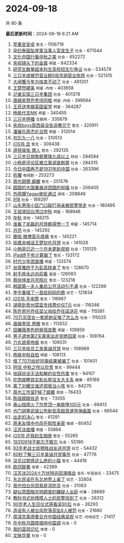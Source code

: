 # 2024-09-18

共 80 条


<!-- BEGIN -->

**最后更新时间**：2024-09-18 6:21 AM
1. [苹果变安卓](https://m.weibo.cn/search?containerid=100103type%3D1%26t%3D10%26q%3D%E8%8B%B9%E6%9E%9C%E5%8F%98%E5%AE%89%E5%8D%93&stream_entry_id=31&isnewpage=1&extparam=seat%3D1%26dgr%3D0%26stream_entry_id%3D31%26pos%3D0%26realpos%3D1%26filter_type%3Drealtimehot%26lcate%3D5001%26flag%3D2%26band_rank%3D1%26q%3D%25E8%258B%25B9%25E6%259E%259C%25E5%258F%2598%25E5%25AE%2589%25E5%258D%2593%26cate%3D5001%26c_type%3D31%26display_time%3D1726590534%26pre_seqid%3D17265905342540123437128) `暂无` - 1106719
2. [孕妇泰国坠崖案当事人官宣生子](https://m.weibo.cn/search?containerid=100103type%3D1%26t%3D10%26q%3D%23%E5%AD%95%E5%A6%87%E6%B3%B0%E5%9B%BD%E5%9D%A0%E5%B4%96%E6%A1%88%E5%BD%93%E4%BA%8B%E4%BA%BA%E5%AE%98%E5%AE%A3%E7%94%9F%E5%AD%90%23&stream_entry_id=31&isnewpage=1&extparam=seat%3D1%26dgr%3D0%26stream_entry_id%3D31%26pos%3D1%26realpos%3D2%26filter_type%3Drealtimehot%26lcate%3D5001%26flag%3D0%26band_rank%3D2%26q%3D%2523%25E5%25AD%2595%25E5%25A6%2587%25E6%25B3%25B0%25E5%259B%25BD%25E5%259D%25A0%25E5%25B4%2596%25E6%25A1%2588%25E5%25BD%2593%25E4%25BA%258B%25E4%25BA%25BA%25E5%25AE%2598%25E5%25AE%25A3%25E7%2594%259F%25E5%25AD%2590%2523%26cate%3D5001%26c_type%3D31%26display_time%3D1726590534%26pre_seqid%3D17265905342540123437128) `社会` - 671544
3. [文化中国行看中秋之美](https://m.weibo.cn/search?containerid=100103type%3D1%26t%3D10%26q%3D%23%E6%96%87%E5%8C%96%E4%B8%AD%E5%9B%BD%E8%A1%8C%E7%9C%8B%E4%B8%AD%E7%A7%8B%E4%B9%8B%E7%BE%8E%23&stream_entry_id=31&isnewpage=1&extparam=seat%3D1%26dgr%3D0%26stream_entry_id%3D31%26pos%3D2%26realpos%3D3%26filter_type%3Drealtimehot%26lcate%3D5001%26flag%3D0%26band_rank%3D3%26q%3D%2523%25E6%2596%2587%25E5%258C%2596%25E4%25B8%25AD%25E5%259B%25BD%25E8%25A1%258C%25E7%259C%258B%25E4%25B8%25AD%25E7%25A7%258B%25E4%25B9%258B%25E7%25BE%258E%2523%26cate%3D5001%26c_type%3D31%26display_time%3D1726590534%26pre_seqid%3D17265905342540123437128) `社会` - 652272
4. [央视镜头下的金晨](https://m.weibo.cn/search?containerid=100103type%3D1%26t%3D10%26q%3D%23%E5%A4%AE%E8%A7%86%E9%95%9C%E5%A4%B4%E4%B8%8B%E7%9A%84%E9%87%91%E6%99%A8%23&stream_entry_id=31&isnewpage=1&extparam=seat%3D1%26dgr%3D0%26stream_entry_id%3D31%26pos%3D3%26realpos%3D4%26filter_type%3Drealtimehot%26lcate%3D5001%26flag%3D2%26band_rank%3D4%26q%3D%2523%25E5%25A4%25AE%25E8%25A7%2586%25E9%2595%259C%25E5%25A4%25B4%25E4%25B8%258B%25E7%259A%2584%25E9%2587%2591%25E6%2599%25A8%2523%26cate%3D5001%26c_type%3D31%26display_time%3D1726590534%26pre_seqid%3D17265905342540123437128) `明星` - 642334
5. [研究生数量超本科生高校招生引争议](https://m.weibo.cn/search?containerid=100103type%3D1%26t%3D10%26q%3D%23%E7%A0%94%E7%A9%B6%E7%94%9F%E6%95%B0%E9%87%8F%E8%B6%85%E6%9C%AC%E7%A7%91%E7%94%9F%E9%AB%98%E6%A0%A1%E6%8B%9B%E7%94%9F%E5%BC%95%E4%BA%89%E8%AE%AE%23&stream_entry_id=31&isnewpage=1&extparam=seat%3D1%26dgr%3D0%26stream_entry_id%3D31%26pos%3D4%26realpos%3D5%26filter_type%3Drealtimehot%26lcate%3D5001%26flag%3D2%26band_rank%3D5%26q%3D%2523%25E7%25A0%2594%25E7%25A9%25B6%25E7%2594%259F%25E6%2595%25B0%25E9%2587%258F%25E8%25B6%2585%25E6%259C%25AC%25E7%25A7%2591%25E7%2594%259F%25E9%25AB%2598%25E6%25A0%25A1%25E6%258B%259B%25E7%2594%259F%25E5%25BC%2595%25E4%25BA%2589%25E8%25AE%25AE%2523%26cate%3D5001%26c_type%3D31%26display_time%3D1726590534%26pre_seqid%3D17265905342540123437128) `社会` - 534579
6. [三只羊或被罚营业额5倍吊销营业执照](https://m.weibo.cn/search?containerid=100103type%3D1%26t%3D10%26q%3D%23%E4%B8%89%E5%8F%AA%E7%BE%8A%E6%88%96%E8%A2%AB%E7%BD%9A%E8%90%A5%E4%B8%9A%E9%A2%9D5%E5%80%8D%E5%90%8A%E9%94%80%E8%90%A5%E4%B8%9A%E6%89%A7%E7%85%A7%23&stream_entry_id=31&isnewpage=1&extparam=seat%3D1%26dgr%3D0%26stream_entry_id%3D31%26pos%3D5%26realpos%3D6%26filter_type%3Drealtimehot%26lcate%3D5001%26flag%3D2%26band_rank%3D6%26q%3D%2523%25E4%25B8%2589%25E5%258F%25AA%25E7%25BE%258A%25E6%2588%2596%25E8%25A2%25AB%25E7%25BD%259A%25E8%2590%25A5%25E4%25B8%259A%25E9%25A2%259D5%25E5%2580%258D%25E5%2590%258A%25E9%2594%2580%25E8%2590%25A5%25E4%25B8%259A%25E6%2589%25A7%25E7%2585%25A7%2523%26cate%3D5001%26c_type%3D31%26display_time%3D1726590534%26pre_seqid%3D17265905342540123437128) `社会` - 521315
7. [大闸蟹今年为啥卖不动了](https://m.weibo.cn/search?containerid=100103type%3D1%26t%3D10%26q%3D%23%E5%A4%A7%E9%97%B8%E8%9F%B9%E4%BB%8A%E5%B9%B4%E4%B8%BA%E5%95%A5%E5%8D%96%E4%B8%8D%E5%8A%A8%E4%BA%86%23&stream_entry_id=31&isnewpage=1&extparam=seat%3D1%26dgr%3D0%26stream_entry_id%3D31%26pos%3D7%26realpos%3D7%26filter_type%3Drealtimehot%26lcate%3D5001%26flag%3D2%26band_rank%3D7%26q%3D%2523%25E5%25A4%25A7%25E9%2597%25B8%25E8%259F%25B9%25E4%25BB%258A%25E5%25B9%25B4%25E4%25B8%25BA%25E5%2595%25A5%25E5%258D%2596%25E4%25B8%258D%25E5%258A%25A8%25E4%25BA%2586%2523%26cate%3D5001%26c_type%3D31%26display_time%3D1726590534%26pre_seqid%3D17265905342540123437128) `社会` - 481201
8. [王楚然硬美](https://m.weibo.cn/search?containerid=100103type%3D1%26t%3D10%26q%3D%E7%8E%8B%E6%A5%9A%E7%84%B6%E7%A1%AC%E7%BE%8E&stream_entry_id=31&isnewpage=1&extparam=seat%3D1%26dgr%3D0%26stream_entry_id%3D31%26pos%3D9%26realpos%3D9%26filter_type%3Drealtimehot%26lcate%3D5001%26flag%3D1%26band_rank%3D9%26q%3D%25E7%258E%258B%25E6%25A5%259A%25E7%2584%25B6%25E7%25A1%25AC%25E7%25BE%258E%26cate%3D5001%26c_type%3D31%26display_time%3D1726590534%26pre_seqid%3D17265905342540123437128) `明星-内地` - 403658
9. [记者实探三只羊集团](https://m.weibo.cn/search?containerid=100103type%3D1%26t%3D10%26q%3D%23%E8%AE%B0%E8%80%85%E5%AE%9E%E6%8E%A2%E4%B8%89%E5%8F%AA%E7%BE%8A%E9%9B%86%E5%9B%A2%23&stream_entry_id=31&isnewpage=1&extparam=seat%3D1%26dgr%3D0%26stream_entry_id%3D31%26pos%3D19%26realpos%3D19%26filter_type%3Drealtimehot%26lcate%3D5001%26flag%3D0%26band_rank%3D19%26q%3D%2523%25E8%25AE%25B0%25E8%2580%2585%25E5%25AE%259E%25E6%258E%25A2%25E4%25B8%2589%25E5%258F%25AA%25E7%25BE%258A%25E9%259B%2586%25E5%259B%25A2%2523%26cate%3D5001%26c_type%3D31%26display_time%3D1726590534%26pre_seqid%3D17265905342540123437128) `社会` - 401378
10. [唐嫣宋慧乔秀场同框](https://m.weibo.cn/search?containerid=100103type%3D1%26t%3D10%26q%3D%23%E5%94%90%E5%AB%A3%E5%AE%8B%E6%85%A7%E4%B9%94%E7%A7%80%E5%9C%BA%E5%90%8C%E6%A1%86%23&stream_entry_id=31&isnewpage=1&extparam=seat%3D1%26dgr%3D0%26stream_entry_id%3D31%26pos%3D8%26realpos%3D8%26filter_type%3Drealtimehot%26lcate%3D5001%26flag%3D1%26band_rank%3D8%26q%3D%2523%25E5%2594%2590%25E5%25AB%25A3%25E5%25AE%258B%25E6%2585%25A7%25E4%25B9%2594%25E7%25A7%2580%25E5%259C%25BA%25E5%2590%258C%25E6%25A1%2586%2523%26cate%3D5001%26c_type%3D31%26display_time%3D1726590534%26pre_seqid%3D17265905342540123437128) `明星-内地` - 399594
11. [王菲送李嫣英国留学](https://m.weibo.cn/search?containerid=100103type%3D1%26t%3D10%26q%3D%23%E7%8E%8B%E8%8F%B2%E9%80%81%E6%9D%8E%E5%AB%A3%E8%8B%B1%E5%9B%BD%E7%95%99%E5%AD%A6%23&stream_entry_id=31&isnewpage=1&extparam=seat%3D1%26dgr%3D0%26stream_entry_id%3D31%26pos%3D25%26realpos%3D25%26filter_type%3Drealtimehot%26lcate%3D5001%26flag%3D1%26band_rank%3D25%26q%3D%2523%25E7%258E%258B%25E8%258F%25B2%25E9%2580%2581%25E6%259D%258E%25E5%25AB%25A3%25E8%258B%25B1%25E5%259B%25BD%25E7%2595%2599%25E5%25AD%25A6%2523%26cate%3D5001%26c_type%3D31%26display_time%3D1726590534%26pre_seqid%3D17265905342540123437128) `明星` - 364287
12. [杨紫代言MK](https://m.weibo.cn/search?containerid=100103type%3D1%26t%3D10%26q%3D%23%E6%9D%A8%E7%B4%AB%E4%BB%A3%E8%A8%80MK%23&stream_entry_id=31&isnewpage=1&extparam=seat%3D1%26dgr%3D0%26stream_entry_id%3D31%26pos%3D10%26realpos%3D10%26filter_type%3Drealtimehot%26lcate%3D5001%26flag%3D1%26band_rank%3D10%26q%3D%2523%25E6%259D%25A8%25E7%25B4%25AB%25E4%25BB%25A3%25E8%25A8%2580MK%2523%26cate%3D5001%26c_type%3D31%26display_time%3D1726590534%26pre_seqid%3D17265905342540123437128) `明星` - 340455
13. [三只羊停播](https://m.weibo.cn/search?containerid=100103type%3D1%26t%3D10%26q%3D%23%E4%B8%89%E5%8F%AA%E7%BE%8A%E5%81%9C%E6%92%AD%23&stream_entry_id=31&isnewpage=1&extparam=seat%3D1%26dgr%3D0%26stream_entry_id%3D31%26pos%3D11%26realpos%3D11%26filter_type%3Drealtimehot%26lcate%3D5001%26flag%3D0%26band_rank%3D11%26q%3D%2523%25E4%25B8%2589%25E5%258F%25AA%25E7%25BE%258A%25E5%2581%259C%25E6%2592%25AD%2523%26cate%3D5001%26c_type%3D31%26display_time%3D1726590534%26pre_seqid%3D17265905342540123437128) `互联网` - 335879
14. [央视boys穿西装没告诉撒贝宁](https://m.weibo.cn/search?containerid=100103type%3D1%26t%3D10%26q%3D%E5%A4%AE%E8%A7%86boys%E7%A9%BF%E8%A5%BF%E8%A3%85%E6%B2%A1%E5%91%8A%E8%AF%89%E6%92%92%E8%B4%9D%E5%AE%81&stream_entry_id=31&isnewpage=1&extparam=seat%3D1%26dgr%3D0%26stream_entry_id%3D31%26pos%3D12%26realpos%3D12%26filter_type%3Drealtimehot%26lcate%3D5001%26flag%3D1%26band_rank%3D12%26q%3D%25E5%25A4%25AE%25E8%25A7%2586boys%25E7%25A9%25BF%25E8%25A5%25BF%25E8%25A3%2585%25E6%25B2%25A1%25E5%2591%258A%25E8%25AF%2589%25E6%2592%2592%25E8%25B4%259D%25E5%25AE%2581%26cate%3D5001%26c_type%3D31%26display_time%3D1726590534%26pre_seqid%3D17265905342540123437128) `暂无` - 320911
15. [潘展乐周杰伦合照](https://m.weibo.cn/search?containerid=100103type%3D1%26t%3D10%26q%3D%23%E6%BD%98%E5%B1%95%E4%B9%90%E5%91%A8%E6%9D%B0%E4%BC%A6%E5%90%88%E7%85%A7%23&stream_entry_id=31&isnewpage=1&extparam=seat%3D1%26dgr%3D0%26stream_entry_id%3D31%26pos%3D13%26realpos%3D13%26filter_type%3Drealtimehot%26lcate%3D5001%26flag%3D0%26band_rank%3D13%26q%3D%2523%25E6%25BD%2598%25E5%25B1%2595%25E4%25B9%2590%25E5%2591%25A8%25E6%259D%25B0%25E4%25BC%25A6%25E5%2590%2588%25E7%2585%25A7%2523%26cate%3D5001%26c_type%3D31%26display_time%3D1726590534%26pre_seqid%3D17265905342540123437128) `明星` - 312014
16. [勿忘九一八](https://m.weibo.cn/search?containerid=100103type%3D1%26t%3D10%26q%3D%23%E5%8B%BF%E5%BF%98%E4%B9%9D%E4%B8%80%E5%85%AB%23&stream_entry_id=31&isnewpage=1&extparam=seat%3D1%26dgr%3D0%26stream_entry_id%3D31%26pos%3D14%26realpos%3D14%26filter_type%3Drealtimehot%26lcate%3D5001%26flag%3D1%26band_rank%3D14%26q%3D%2523%25E5%258B%25BF%25E5%25BF%2598%25E4%25B9%259D%25E4%25B8%2580%25E5%2585%25AB%2523%26cate%3D5001%26c_type%3D31%26display_time%3D1726590534%26pre_seqid%3D17265905342540123437128) `社会` - 310513
17. [iOS18 丑](https://m.weibo.cn/search?containerid=100103type%3D1%26t%3D10%26q%3DiOS18+%E4%B8%91&stream_entry_id=31&isnewpage=1&extparam=seat%3D1%26dgr%3D0%26stream_entry_id%3D31%26pos%3D15%26realpos%3D15%26filter_type%3Drealtimehot%26lcate%3D5001%26flag%3D0%26band_rank%3D15%26q%3DiOS18%2520%25E4%25B8%2591%26cate%3D5001%26c_type%3D31%26display_time%3D1726590534%26pre_seqid%3D17265905342540123437128) `暂无` - 309438
18. [道枝骏佑 镖人](https://m.weibo.cn/search?containerid=100103type%3D1%26t%3D10%26q%3D%E9%81%93%E6%9E%9D%E9%AA%8F%E4%BD%91+%E9%95%96%E4%BA%BA&stream_entry_id=31&isnewpage=1&extparam=seat%3D1%26dgr%3D0%26stream_entry_id%3D31%26pos%3D16%26realpos%3D16%26filter_type%3Drealtimehot%26lcate%3D5001%26flag%3D1%26band_rank%3D16%26q%3D%25E9%2581%2593%25E6%259E%259D%25E9%25AA%258F%25E4%25BD%2591%2520%25E9%2595%2596%25E4%25BA%25BA%26cate%3D5001%26c_type%3D31%26display_time%3D1726590534%26pre_seqid%3D17265905342540123437128) `暂无` - 292135
19. [三只羊日销售额骤降九成以上](https://m.weibo.cn/search?containerid=100103type%3D1%26t%3D10%26q%3D%23%E4%B8%89%E5%8F%AA%E7%BE%8A%E6%97%A5%E9%94%80%E5%94%AE%E9%A2%9D%E9%AA%A4%E9%99%8D%E4%B9%9D%E6%88%90%E4%BB%A5%E4%B8%8A%23&stream_entry_id=31&isnewpage=1&extparam=seat%3D1%26dgr%3D0%26stream_entry_id%3D31%26pos%3D22%26realpos%3D22%26filter_type%3Drealtimehot%26lcate%3D5001%26flag%3D1%26band_rank%3D22%26q%3D%2523%25E4%25B8%2589%25E5%258F%25AA%25E7%25BE%258A%25E6%2597%25A5%25E9%2594%2580%25E5%2594%25AE%25E9%25A2%259D%25E9%25AA%25A4%25E9%2599%258D%25E4%25B9%259D%25E6%2588%2590%25E4%25BB%25A5%25E4%25B8%258A%2523%26cate%3D5001%26c_type%3D31%26display_time%3D1726590534%26pre_seqid%3D17265905342540123437128) `财经` - 284584
20. [小杨哥评论区被立案调查刷屏](https://m.weibo.cn/search?containerid=100103type%3D1%26t%3D10%26q%3D%23%E5%B0%8F%E6%9D%A8%E5%93%A5%E8%AF%84%E8%AE%BA%E5%8C%BA%E8%A2%AB%E7%AB%8B%E6%A1%88%E8%B0%83%E6%9F%A5%E5%88%B7%E5%B1%8F%23&stream_entry_id=31&isnewpage=1&extparam=seat%3D1%26dgr%3D0%26stream_entry_id%3D31%26pos%3D17%26realpos%3D17%26filter_type%3Drealtimehot%26lcate%3D5001%26flag%3D0%26band_rank%3D17%26q%3D%2523%25E5%25B0%258F%25E6%259D%25A8%25E5%2593%25A5%25E8%25AF%2584%25E8%25AE%25BA%25E5%258C%25BA%25E8%25A2%25AB%25E7%25AB%258B%25E6%25A1%2588%25E8%25B0%2583%25E6%259F%25A5%25E5%2588%25B7%25E5%25B1%258F%2523%26cate%3D5001%26c_type%3D31%26display_time%3D1726590534%26pre_seqid%3D17265905342540123437128) `社会` - 284315
21. [今日中国再不是1931年的中国](https://m.weibo.cn/search?containerid=100103type%3D1%26t%3D10%26q%3D%23%E4%BB%8A%E6%97%A5%E4%B8%AD%E5%9B%BD%E5%86%8D%E4%B8%8D%E6%98%AF1931%E5%B9%B4%E7%9A%84%E4%B8%AD%E5%9B%BD%23&stream_entry_id=31&isnewpage=1&extparam=seat%3D1%26dgr%3D0%26stream_entry_id%3D31%26pos%3D18%26realpos%3D18%26filter_type%3Drealtimehot%26lcate%3D5001%26flag%3D1%26band_rank%3D18%26q%3D%2523%25E4%25BB%258A%25E6%2597%25A5%25E4%25B8%25AD%25E5%259B%25BD%25E5%2586%258D%25E4%25B8%258D%25E6%2598%25AF1931%25E5%25B9%25B4%25E7%259A%2584%25E4%25B8%25AD%25E5%259B%25BD%2523%26cate%3D5001%26c_type%3D31%26display_time%3D1726590534%26pre_seqid%3D17265905342540123437128) `社会` - 263396
22. [折腰](https://m.weibo.cn/search?containerid=100103type%3D1%26t%3D10%26q%3D%E6%8A%98%E8%85%B0&stream_entry_id=31&isnewpage=1&extparam=seat%3D1%26dgr%3D0%26stream_entry_id%3D31%26pos%3D20%26realpos%3D20%26filter_type%3Drealtimehot%26lcate%3D5001%26flag%3D0%26band_rank%3D20%26q%3D%25E6%258A%2598%25E8%2585%25B0%26cate%3D5001%26c_type%3D31%26display_time%3D1726590534%26pre_seqid%3D17265905342540123437128) `电视剧` - 253273
23. [周也肩膀 蟑螂](https://m.weibo.cn/search?containerid=100103type%3D1%26t%3D10%26q%3D%E5%91%A8%E4%B9%9F%E8%82%A9%E8%86%80+%E8%9F%91%E8%9E%82&stream_entry_id=31&isnewpage=1&extparam=seat%3D1%26dgr%3D0%26stream_entry_id%3D31%26pos%3D21%26realpos%3D21%26filter_type%3Drealtimehot%26lcate%3D5001%26flag%3D0%26band_rank%3D21%26q%3D%25E5%2591%25A8%25E4%25B9%259F%25E8%2582%25A9%25E8%2586%2580%2520%25E8%259F%2591%25E8%259E%2582%26cate%3D5001%26c_type%3D31%26display_time%3D1726590534%26pre_seqid%3D17265905342540123437128) `暂无` - 251576
24. [圆圆的大国重器送团圆的祝福](https://m.weibo.cn/search?containerid=100103type%3D1%26t%3D10%26q%3D%23%E5%9C%86%E5%9C%86%E7%9A%84%E5%A4%A7%E5%9B%BD%E9%87%8D%E5%99%A8%E9%80%81%E5%9B%A2%E5%9C%86%E7%9A%84%E7%A5%9D%E7%A6%8F%23&stream_entry_id=31&isnewpage=1&extparam=seat%3D1%26flag%3D0%26q%3D%2523%25E5%259C%2586%25E5%259C%2586%25E7%259A%2584%25E5%25A4%25A7%25E5%259B%25BD%25E9%2587%258D%25E5%2599%25A8%25E9%2580%2581%25E5%259B%25A2%25E5%259C%2586%25E7%259A%2584%25E7%25A5%259D%25E7%25A6%258F%2523%26dgr%3D0%26filter_type%3Drealtimehot%26c_type%3D31%26realpos%3D3%26cate%3D5001%26band_rank%3D3%26stream_entry_id%3D31%26lcate%3D5001%26pos%3D2%26display_time%3D1726600670%26pre_seqid%3D172660067004500556127) `社会` - 209405
25. [外网爆Yagao审批通过](https://m.weibo.cn/search?containerid=100103type%3D1%26t%3D10%26q%3D%23%E5%A4%96%E7%BD%91%E7%88%86Yagao%E5%AE%A1%E6%89%B9%E9%80%9A%E8%BF%87%23&stream_entry_id=31&isnewpage=1&extparam=seat%3D1%26dgr%3D0%26stream_entry_id%3D31%26pos%3D23%26realpos%3D23%26filter_type%3Drealtimehot%26lcate%3D5001%26flag%3D1%26band_rank%3D23%26q%3D%2523%25E5%25A4%2596%25E7%25BD%2591%25E7%2588%2586Yagao%25E5%25AE%25A1%25E6%2589%25B9%25E9%2580%259A%25E8%25BF%2587%2523%26cate%3D5001%26c_type%3D31%26display_time%3D1726590534%26pre_seqid%3D17265905342540123437128) `游戏` - 208849
26. [918](https://m.weibo.cn/search?containerid=100103type%3D1%26t%3D10%26q%3D918&stream_entry_id=31&isnewpage=1&extparam=seat%3D1%26c_type%3D31%26cate%3D5001%26pos%3D12%26flag%3D1%26stream_entry_id%3D31%26lcate%3D5001%26realpos%3D13%26band_rank%3D13%26q%3D918%26filter_type%3Drealtimehot%26dgr%3D0%26display_time%3D1726593631%26pre_seqid%3D172659363113901236312131) `社会` - 189297
27. [山东男孩小区门口殴打母亲被民警带走](https://m.weibo.cn/search?containerid=100103type%3D1%26t%3D10%26q%3D%23%E5%B1%B1%E4%B8%9C%E7%94%B7%E5%AD%A9%E5%B0%8F%E5%8C%BA%E9%97%A8%E5%8F%A3%E6%AE%B4%E6%89%93%E6%AF%8D%E4%BA%B2%E8%A2%AB%E6%B0%91%E8%AD%A6%E5%B8%A6%E8%B5%B0%23&stream_entry_id=31&isnewpage=1&extparam=seat%3D1%26dgr%3D0%26stream_entry_id%3D31%26pos%3D24%26realpos%3D24%26filter_type%3Drealtimehot%26lcate%3D5001%26flag%3D0%26band_rank%3D24%26q%3D%2523%25E5%25B1%25B1%25E4%25B8%259C%25E7%2594%25B7%25E5%25AD%25A9%25E5%25B0%258F%25E5%258C%25BA%25E9%2597%25A8%25E5%258F%25A3%25E6%25AE%25B4%25E6%2589%2593%25E6%25AF%258D%25E4%25BA%25B2%25E8%25A2%25AB%25E6%25B0%2591%25E8%25AD%25A6%25E5%25B8%25A6%25E8%25B5%25B0%2523%26cate%3D5001%26c_type%3D31%26display_time%3D1726590534%26pre_seqid%3D17265905342540123437128) `社会` - 180495
28. [王祖贤回台湾过中秋](https://m.weibo.cn/search?containerid=100103type%3D1%26t%3D10%26q%3D%23%E7%8E%8B%E7%A5%96%E8%B4%A4%E5%9B%9E%E5%8F%B0%E6%B9%BE%E8%BF%87%E4%B8%AD%E7%A7%8B%23&stream_entry_id=31&isnewpage=1&extparam=seat%3D1%26dgr%3D0%26stream_entry_id%3D31%26pos%3D26%26realpos%3D26%26filter_type%3Drealtimehot%26lcate%3D5001%26flag%3D1%26band_rank%3D26%26q%3D%2523%25E7%258E%258B%25E7%25A5%2596%25E8%25B4%25A4%25E5%259B%259E%25E5%258F%25B0%25E6%25B9%25BE%25E8%25BF%2587%25E4%25B8%25AD%25E7%25A7%258B%2523%26cate%3D5001%26c_type%3D31%26display_time%3D1726590534%26pre_seqid%3D17265905342540123437128) `明星` - 168946
29. [中秋](https://m.weibo.cn/search?containerid=100103type%3D1%26t%3D10%26q%3D%E4%B8%AD%E7%A7%8B&stream_entry_id=31&isnewpage=1&extparam=seat%3D1%26dgr%3D0%26stream_entry_id%3D31%26pos%3D27%26realpos%3D27%26filter_type%3Drealtimehot%26lcate%3D5001%26flag%3D0%26band_rank%3D27%26q%3D%25E4%25B8%25AD%25E7%25A7%258B%26cate%3D5001%26c_type%3D31%26display_time%3D1726590534%26pre_seqid%3D17265905342540123437128) `其他` - 146215
30. [谁看了吴磊的月饼都得愣一下](https://m.weibo.cn/search?containerid=100103type%3D1%26t%3D10%26q%3D%E8%B0%81%E7%9C%8B%E4%BA%86%E5%90%B4%E7%A3%8A%E7%9A%84%E6%9C%88%E9%A5%BC%E9%83%BD%E5%BE%97%E6%84%A3%E4%B8%80%E4%B8%8B&stream_entry_id=31&isnewpage=1&extparam=seat%3D1%26dgr%3D0%26stream_entry_id%3D31%26pos%3D28%26realpos%3D28%26filter_type%3Drealtimehot%26lcate%3D5001%26flag%3D0%26band_rank%3D28%26q%3D%25E8%25B0%2581%25E7%259C%258B%25E4%25BA%2586%25E5%2590%25B4%25E7%25A3%258A%25E7%259A%2584%25E6%259C%2588%25E9%25A5%25BC%25E9%2583%25BD%25E5%25BE%2597%25E6%2584%25A3%25E4%25B8%2580%25E4%25B8%258B%26cate%3D5001%26c_type%3D31%26display_time%3D1726590534%26pre_seqid%3D17265905342540123437128) `明星` - 145714
31. [月亮](https://m.weibo.cn/search?containerid=100103type%3D1%26t%3D10%26q%3D%E6%9C%88%E4%BA%AE&stream_entry_id=31&isnewpage=1&extparam=seat%3D1%26dgr%3D0%26stream_entry_id%3D31%26pos%3D29%26realpos%3D29%26filter_type%3Drealtimehot%26lcate%3D5001%26flag%3D0%26band_rank%3D29%26q%3D%25E6%259C%2588%25E4%25BA%25AE%26cate%3D5001%26c_type%3D31%26display_time%3D1726590534%26pre_seqid%3D17265905342540123437128) `社会` - 145292
32. [鹿晗 微博音乐盛典](https://m.weibo.cn/search?containerid=100103type%3D1%26t%3D10%26q%3D%E9%B9%BF%E6%99%97+%E5%BE%AE%E5%8D%9A%E9%9F%B3%E4%B9%90%E7%9B%9B%E5%85%B8&stream_entry_id=31&isnewpage=1&extparam=seat%3D1%26dgr%3D0%26stream_entry_id%3D31%26pos%3D30%26realpos%3D30%26filter_type%3Drealtimehot%26lcate%3D5001%26flag%3D0%26band_rank%3D30%26q%3D%25E9%25B9%25BF%25E6%2599%2597%2520%25E5%25BE%25AE%25E5%258D%259A%25E9%259F%25B3%25E4%25B9%2590%25E7%259B%259B%25E5%2585%25B8%26cate%3D5001%26c_type%3D31%26display_time%3D1726590534%26pre_seqid%3D17265905342540123437128) `暂无` - 145221
33. [徐嘉余喊话王楚钦吃月饼](https://m.weibo.cn/search?containerid=100103type%3D1%26t%3D10%26q%3D%23%E5%BE%90%E5%98%89%E4%BD%99%E5%96%8A%E8%AF%9D%E7%8E%8B%E6%A5%9A%E9%92%A6%E5%90%83%E6%9C%88%E9%A5%BC%23&stream_entry_id=31&isnewpage=1&extparam=seat%3D1%26dgr%3D0%26stream_entry_id%3D31%26pos%3D31%26realpos%3D31%26filter_type%3Drealtimehot%26lcate%3D5001%26flag%3D0%26band_rank%3D31%26q%3D%2523%25E5%25BE%2590%25E5%2598%2589%25E4%25BD%2599%25E5%2596%258A%25E8%25AF%259D%25E7%258E%258B%25E6%25A5%259A%25E9%2592%25A6%25E5%2590%2583%25E6%259C%2588%25E9%25A5%25BC%2523%26cate%3D5001%26c_type%3D31%26display_time%3D1726590534%26pre_seqid%3D17265905342540123437128) `社会` - 141026
34. [小杨哥已近一个月未更新视频](https://m.weibo.cn/search?containerid=100103type%3D1%26t%3D10%26q%3D%23%E5%B0%8F%E6%9D%A8%E5%93%A5%E5%B7%B2%E8%BF%91%E4%B8%80%E4%B8%AA%E6%9C%88%E6%9C%AA%E6%9B%B4%E6%96%B0%E8%A7%86%E9%A2%91%23&stream_entry_id=31&isnewpage=1&extparam=seat%3D1%26dgr%3D0%26stream_entry_id%3D31%26pos%3D32%26realpos%3D32%26filter_type%3Drealtimehot%26lcate%3D5001%26flag%3D0%26band_rank%3D32%26q%3D%2523%25E5%25B0%258F%25E6%259D%25A8%25E5%2593%25A5%25E5%25B7%25B2%25E8%25BF%2591%25E4%25B8%2580%25E4%25B8%25AA%25E6%259C%2588%25E6%259C%25AA%25E6%259B%25B4%25E6%2596%25B0%25E8%25A7%2586%25E9%25A2%2591%2523%26cate%3D5001%26c_type%3D31%26display_time%3D1726590534%26pre_seqid%3D17265905342540123437128) `社会` - 135125
35. [iPad终于有计算器了](https://m.weibo.cn/search?containerid=100103type%3D1%26t%3D10%26q%3DiPad%E7%BB%88%E4%BA%8E%E6%9C%89%E8%AE%A1%E7%AE%97%E5%99%A8%E4%BA%86&stream_entry_id=31&isnewpage=1&extparam=seat%3D1%26dgr%3D0%26stream_entry_id%3D31%26pos%3D33%26realpos%3D33%26filter_type%3Drealtimehot%26lcate%3D5001%26flag%3D0%26band_rank%3D33%26q%3DiPad%25E7%25BB%2588%25E4%25BA%258E%25E6%259C%2589%25E8%25AE%25A1%25E7%25AE%2597%25E5%2599%25A8%25E4%25BA%2586%26cate%3D5001%26c_type%3D31%26display_time%3D1726590534%26pre_seqid%3D17265905342540123437128) `暂无` - 133172
36. [时代少年团直播](https://m.weibo.cn/search?containerid=100103type%3D1%26t%3D10%26q%3D%E6%97%B6%E4%BB%A3%E5%B0%91%E5%B9%B4%E5%9B%A2%E7%9B%B4%E6%92%AD&stream_entry_id=31&isnewpage=1&extparam=seat%3D1%26dgr%3D0%26stream_entry_id%3D31%26pos%3D34%26realpos%3D34%26filter_type%3Drealtimehot%26lcate%3D5001%26flag%3D0%26band_rank%3D34%26q%3D%25E6%2597%25B6%25E4%25BB%25A3%25E5%25B0%2591%25E5%25B9%25B4%25E5%259B%25A2%25E7%259B%25B4%25E6%2592%25AD%26cate%3D5001%26c_type%3D31%26display_time%3D1726590534%26pre_seqid%3D17265905342540123437128) `明星` - 132574
37. [翁青雅终于为彭高转身了](https://m.weibo.cn/search?containerid=100103type%3D1%26t%3D10%26q%3D%23%E7%BF%81%E9%9D%92%E9%9B%85%E7%BB%88%E4%BA%8E%E4%B8%BA%E5%BD%AD%E9%AB%98%E8%BD%AC%E8%BA%AB%E4%BA%86%23&stream_entry_id=31&isnewpage=1&extparam=seat%3D1%26dgr%3D0%26stream_entry_id%3D31%26pos%3D35%26realpos%3D35%26filter_type%3Drealtimehot%26lcate%3D5001%26flag%3D1%26band_rank%3D35%26q%3D%2523%25E7%25BF%2581%25E9%259D%2592%25E9%259B%2585%25E7%25BB%2588%25E4%25BA%258E%25E4%25B8%25BA%25E5%25BD%25AD%25E9%25AB%2598%25E8%25BD%25AC%25E8%25BA%25AB%25E4%25BA%2586%2523%26cate%3D5001%26c_type%3D31%26display_time%3D1726590534%26pre_seqid%3D17265905342540123437128) `暂无` - 128670
38. [射手座永远向前看](https://m.weibo.cn/search?containerid=100103type%3D1%26t%3D10%26q%3D%E5%B0%84%E6%89%8B%E5%BA%A7%E6%B0%B8%E8%BF%9C%E5%90%91%E5%89%8D%E7%9C%8B&stream_entry_id=31&isnewpage=1&extparam=seat%3D1%26dgr%3D0%26stream_entry_id%3D31%26pos%3D36%26realpos%3D36%26filter_type%3Drealtimehot%26lcate%3D5001%26flag%3D1%26band_rank%3D36%26q%3D%25E5%25B0%2584%25E6%2589%258B%25E5%25BA%25A7%25E6%25B0%25B8%25E8%25BF%259C%25E5%2590%2591%25E5%2589%258D%25E7%259C%258B%26cate%3D5001%26c_type%3D31%26display_time%3D1726590534%26pre_seqid%3D17265905342540123437128) `星座` - 126083
39. [蔡徐坤发月亮照片](https://m.weibo.cn/search?containerid=100103type%3D1%26t%3D10%26q%3D%E8%94%A1%E5%BE%90%E5%9D%A4%E5%8F%91%E6%9C%88%E4%BA%AE%E7%85%A7%E7%89%87&stream_entry_id=31&isnewpage=1&extparam=seat%3D1%26dgr%3D0%26stream_entry_id%3D31%26pos%3D37%26realpos%3D37%26filter_type%3Drealtimehot%26lcate%3D5001%26flag%3D0%26band_rank%3D37%26q%3D%25E8%2594%25A1%25E5%25BE%2590%25E5%259D%25A4%25E5%258F%2591%25E6%259C%2588%25E4%25BA%25AE%25E7%2585%25A7%25E7%2589%2587%26cate%3D5001%26c_type%3D31%26display_time%3D1726590534%26pre_seqid%3D17265905342540123437128) `暂无` - 123218
40. [韩国第一夫人重启公开活动引不满](https://m.weibo.cn/search?containerid=100103type%3D1%26t%3D10%26q%3D%23%E9%9F%A9%E5%9B%BD%E7%AC%AC%E4%B8%80%E5%A4%AB%E4%BA%BA%E9%87%8D%E5%90%AF%E5%85%AC%E5%BC%80%E6%B4%BB%E5%8A%A8%E5%BC%95%E4%B8%8D%E6%BB%A1%23&stream_entry_id=31&isnewpage=1&extparam=seat%3D1%26dgr%3D0%26stream_entry_id%3D31%26pos%3D38%26realpos%3D38%26filter_type%3Drealtimehot%26lcate%3D5001%26flag%3D1%26band_rank%3D38%26q%3D%2523%25E9%259F%25A9%25E5%259B%25BD%25E7%25AC%25AC%25E4%25B8%2580%25E5%25A4%25AB%25E4%25BA%25BA%25E9%2587%258D%25E5%2590%25AF%25E5%2585%25AC%25E5%25BC%2580%25E6%25B4%25BB%25E5%258A%25A8%25E5%25BC%2595%25E4%25B8%258D%25E6%25BB%25A1%2523%26cate%3D5001%26c_type%3D31%26display_time%3D1726590534%26pre_seqid%3D17265905342540123437128) `社会` - 122289
41. [李宇春唱了一首给妈妈的歌](https://m.weibo.cn/search?containerid=100103type%3D1%26t%3D10%26q%3D%23%E6%9D%8E%E5%AE%87%E6%98%A5%E5%94%B1%E4%BA%86%E4%B8%80%E9%A6%96%E7%BB%99%E5%A6%88%E5%A6%88%E7%9A%84%E6%AD%8C%23&stream_entry_id=31&isnewpage=1&extparam=seat%3D1%26dgr%3D0%26stream_entry_id%3D31%26pos%3D39%26realpos%3D39%26filter_type%3Drealtimehot%26lcate%3D5001%26flag%3D32768%26band_rank%3D39%26q%3D%2523%25E6%259D%258E%25E5%25AE%2587%25E6%2598%25A5%25E5%2594%25B1%25E4%25BA%2586%25E4%25B8%2580%25E9%25A6%2596%25E7%25BB%2599%25E5%25A6%2588%25E5%25A6%2588%25E7%259A%2584%25E6%25AD%258C%2523%26cate%3D5001%26c_type%3D31%26display_time%3D1726590534%26pre_seqid%3D17265905342540123437128) `综艺` - 121834
42. [iOS18 手电筒](https://m.weibo.cn/search?containerid=100103type%3D1%26t%3D10%26q%3DiOS18+%E6%89%8B%E7%94%B5%E7%AD%92&stream_entry_id=31&isnewpage=1&extparam=seat%3D1%26dgr%3D0%26stream_entry_id%3D31%26pos%3D40%26realpos%3D40%26filter_type%3Drealtimehot%26lcate%3D5001%26flag%3D0%26band_rank%3D40%26q%3DiOS18%2520%25E6%2589%258B%25E7%2594%25B5%25E7%25AD%2592%26cate%3D5001%26c_type%3D31%26display_time%3D1726590534%26pre_seqid%3D17265905342540123437128) `暂无` - 116967
43. [湖南到贵州菜篮专线票价仅7元](https://m.weibo.cn/search?containerid=100103type%3D1%26t%3D10%26q%3D%23%E6%B9%96%E5%8D%97%E5%88%B0%E8%B4%B5%E5%B7%9E%E8%8F%9C%E7%AF%AE%E4%B8%93%E7%BA%BF%E7%A5%A8%E4%BB%B7%E4%BB%857%E5%85%83%23&stream_entry_id=31&isnewpage=1&extparam=seat%3D1%26lcate%3D5001%26c_type%3D31%26pos%3D9%26q%3D%2523%25E6%25B9%2596%25E5%258D%2597%25E5%2588%25B0%25E8%25B4%25B5%25E5%25B7%259E%25E8%258F%259C%25E7%25AF%25AE%25E4%25B8%2593%25E7%25BA%25BF%25E7%25A5%25A8%25E4%25BB%25B7%25E4%25BB%25857%25E5%2585%2583%2523%26cate%3D5001%26dgr%3D0%26band_rank%3D10%26stream_entry_id%3D31%26flag%3D1%26realpos%3D10%26filter_type%3Drealtimehot%26display_time%3D1726597846%26pre_seqid%3D172659784651201236021101) `社会` - 116346
44. [陈乔恩托乔任梁父母给乔任梁送花](https://m.weibo.cn/search?containerid=100103type%3D1%26t%3D10%26q%3D%23%E9%99%88%E4%B9%94%E6%81%A9%E6%89%98%E4%B9%94%E4%BB%BB%E6%A2%81%E7%88%B6%E6%AF%8D%E7%BB%99%E4%B9%94%E4%BB%BB%E6%A2%81%E9%80%81%E8%8A%B1%23&stream_entry_id=31&isnewpage=1&extparam=seat%3D1%26dgr%3D0%26stream_entry_id%3D31%26pos%3D41%26realpos%3D41%26filter_type%3Drealtimehot%26lcate%3D5001%26flag%3D0%26band_rank%3D41%26q%3D%2523%25E9%2599%2588%25E4%25B9%2594%25E6%2581%25A9%25E6%2589%2598%25E4%25B9%2594%25E4%25BB%25BB%25E6%25A2%2581%25E7%2588%25B6%25E6%25AF%258D%25E7%25BB%2599%25E4%25B9%2594%25E4%25BB%25BB%25E6%25A2%2581%25E9%2580%2581%25E8%258A%25B1%2523%26cate%3D5001%26c_type%3D31%26display_time%3D1726590534%26pre_seqid%3D17265905342540123437128) `明星` - 115581
45. [70万买侄女一套房她反悔了怎么办](https://m.weibo.cn/search?containerid=100103type%3D1%26t%3D10%26q%3D%2370%E4%B8%87%E4%B9%B0%E4%BE%84%E5%A5%B3%E4%B8%80%E5%A5%97%E6%88%BF%E5%A5%B9%E5%8F%8D%E6%82%94%E4%BA%86%E6%80%8E%E4%B9%88%E5%8A%9E%23&stream_entry_id=31&isnewpage=1&extparam=seat%3D1%26dgr%3D0%26stream_entry_id%3D31%26pos%3D42%26realpos%3D42%26filter_type%3Drealtimehot%26lcate%3D5001%26flag%3D0%26band_rank%3D42%26q%3D%252370%25E4%25B8%2587%25E4%25B9%25B0%25E4%25BE%2584%25E5%25A5%25B3%25E4%25B8%2580%25E5%25A5%2597%25E6%2588%25BF%25E5%25A5%25B9%25E5%258F%258D%25E6%2582%2594%25E4%25BA%2586%25E6%2580%258E%25E4%25B9%2588%25E5%258A%259E%2523%26cate%3D5001%26c_type%3D31%26display_time%3D1726590534%26pre_seqid%3D17265905342540123437128) `社会` - 115025
46. [唐嫣李现 养眼](https://m.weibo.cn/search?containerid=100103type%3D1%26t%3D10%26q%3D%E5%94%90%E5%AB%A3%E6%9D%8E%E7%8E%B0+%E5%85%BB%E7%9C%BC&stream_entry_id=31&isnewpage=1&extparam=seat%3D1%26dgr%3D0%26stream_entry_id%3D31%26pos%3D43%26realpos%3D43%26filter_type%3Drealtimehot%26lcate%3D5001%26flag%3D0%26band_rank%3D43%26q%3D%25E5%2594%2590%25E5%25AB%25A3%25E6%259D%258E%25E7%258E%25B0%2520%25E5%2585%25BB%25E7%259C%25BC%26cate%3D5001%26c_type%3D31%26display_time%3D1726590534%26pre_seqid%3D17265905342540123437128) `暂无` - 113552
47. [田曦薇黑色短裤搭皮靴](https://m.weibo.cn/search?containerid=100103type%3D1%26t%3D10%26q%3D%23%E7%94%B0%E6%9B%A6%E8%96%87%E9%BB%91%E8%89%B2%E7%9F%AD%E8%A3%A4%E6%90%AD%E7%9A%AE%E9%9D%B4%23&stream_entry_id=31&isnewpage=1&extparam=seat%3D1%26dgr%3D0%26stream_entry_id%3D31%26pos%3D44%26realpos%3D44%26filter_type%3Drealtimehot%26lcate%3D5001%26flag%3D1%26band_rank%3D44%26q%3D%2523%25E7%2594%25B0%25E6%259B%25A6%25E8%2596%2587%25E9%25BB%2591%25E8%2589%25B2%25E7%259F%25AD%25E8%25A3%25A4%25E6%2590%25AD%25E7%259A%25AE%25E9%259D%25B4%2523%26cate%3D5001%26c_type%3D31%26display_time%3D1726590534%26pre_seqid%3D17265905342540123437128) `明星` - 109959
48. [男子退休第2天离家出走拒绝回家](https://m.weibo.cn/search?containerid=100103type%3D1%26t%3D10%26q%3D%23%E7%94%B7%E5%AD%90%E9%80%80%E4%BC%91%E7%AC%AC2%E5%A4%A9%E7%A6%BB%E5%AE%B6%E5%87%BA%E8%B5%B0%E6%8B%92%E7%BB%9D%E5%9B%9E%E5%AE%B6%23&stream_entry_id=31&isnewpage=1&extparam=seat%3D1%26c_type%3D31%26cate%3D5001%26pos%3D23%26flag%3D1%26stream_entry_id%3D31%26lcate%3D5001%26realpos%3D24%26band_rank%3D24%26q%3D%2523%25E7%2594%25B7%25E5%25AD%2590%25E9%2580%2580%25E4%25BC%2591%25E7%25AC%25AC2%25E5%25A4%25A9%25E7%25A6%25BB%25E5%25AE%25B6%25E5%2587%25BA%25E8%25B5%25B0%25E6%258B%2592%25E7%25BB%259D%25E5%259B%259E%25E5%25AE%25B6%2523%26filter_type%3Drealtimehot%26dgr%3D0%26display_time%3D1726593631%26pre_seqid%3D172659363113901236312131) `社会` - 109764
49. [力丸锁骨吻痕](https://m.weibo.cn/search?containerid=100103type%3D1%26t%3D10%26q%3D%E5%8A%9B%E4%B8%B8%E9%94%81%E9%AA%A8%E5%90%BB%E7%97%95&stream_entry_id=31&isnewpage=1&extparam=seat%3D1%26dgr%3D0%26stream_entry_id%3D31%26pos%3D45%26realpos%3D45%26filter_type%3Drealtimehot%26lcate%3D5001%26flag%3D0%26band_rank%3D45%26q%3D%25E5%258A%259B%25E4%25B8%25B8%25E9%2594%2581%25E9%25AA%25A8%25E5%2590%25BB%25E7%2597%2595%26cate%3D5001%26c_type%3D31%26display_time%3D1726590534%26pre_seqid%3D17265905342540123437128) `暂无` - 109031
50. [三只羊给员工发美诚月饼](https://m.weibo.cn/search?containerid=100103type%3D1%26t%3D10%26q%3D%23%E4%B8%89%E5%8F%AA%E7%BE%8A%E7%BB%99%E5%91%98%E5%B7%A5%E5%8F%91%E7%BE%8E%E8%AF%9A%E6%9C%88%E9%A5%BC%23&stream_entry_id=31&isnewpage=1&extparam=seat%3D1%26dgr%3D0%26stream_entry_id%3D31%26pos%3D46%26realpos%3D46%26filter_type%3Drealtimehot%26lcate%3D5001%26flag%3D0%26band_rank%3D46%26q%3D%2523%25E4%25B8%2589%25E5%258F%25AA%25E7%25BE%258A%25E7%25BB%2599%25E5%2591%2598%25E5%25B7%25A5%25E5%258F%2591%25E7%25BE%258E%25E8%25AF%259A%25E6%259C%2588%25E9%25A5%25BC%2523%26cate%3D5001%26c_type%3D31%26display_time%3D1726590534%26pre_seqid%3D17265905342540123437128) `财经` - 108969
51. [杨紫中秋自拍](https://m.weibo.cn/search?containerid=100103type%3D1%26t%3D10%26q%3D%E6%9D%A8%E7%B4%AB%E4%B8%AD%E7%A7%8B%E8%87%AA%E6%8B%8D&stream_entry_id=31&isnewpage=1&extparam=seat%3D1%26dgr%3D0%26stream_entry_id%3D31%26pos%3D47%26realpos%3D47%26filter_type%3Drealtimehot%26lcate%3D5001%26flag%3D1%26band_rank%3D47%26q%3D%25E6%259D%25A8%25E7%25B4%25AB%25E4%25B8%25AD%25E7%25A7%258B%25E8%2587%25AA%25E6%258B%258D%26cate%3D5001%26c_type%3D31%26display_time%3D1726590534%26pre_seqid%3D17265905342540123437128) `明星` - 108113
52. [借了70万给好同事结果被骗了](https://m.weibo.cn/search?containerid=100103type%3D1%26t%3D10%26q%3D%23%E5%80%9F%E4%BA%8670%E4%B8%87%E7%BB%99%E5%A5%BD%E5%90%8C%E4%BA%8B%E7%BB%93%E6%9E%9C%E8%A2%AB%E9%AA%97%E4%BA%86%23&stream_entry_id=31&isnewpage=1&extparam=seat%3D1%26dgr%3D0%26stream_entry_id%3D31%26pos%3D48%26realpos%3D48%26filter_type%3Drealtimehot%26lcate%3D5001%26flag%3D0%26band_rank%3D48%26q%3D%2523%25E5%2580%259F%25E4%25BA%258670%25E4%25B8%2587%25E7%25BB%2599%25E5%25A5%25BD%25E5%2590%258C%25E4%25BA%258B%25E7%25BB%2593%25E6%259E%259C%25E8%25A2%25AB%25E9%25AA%2597%25E4%25BA%2586%2523%26cate%3D5001%26c_type%3D31%26display_time%3D1726590534%26pre_seqid%3D17265905342540123437128) `社会` - 101401
53. [阿信 中秋之所以珍贵](https://m.weibo.cn/search?containerid=100103type%3D1%26t%3D10%26q%3D%E9%98%BF%E4%BF%A1+%E4%B8%AD%E7%A7%8B%E4%B9%8B%E6%89%80%E4%BB%A5%E7%8F%8D%E8%B4%B5&stream_entry_id=31&isnewpage=1&extparam=seat%3D1%26dgr%3D0%26stream_entry_id%3D31%26pos%3D49%26realpos%3D49%26filter_type%3Drealtimehot%26lcate%3D5001%26flag%3D1%26band_rank%3D49%26q%3D%25E9%2598%25BF%25E4%25BF%25A1%2520%25E4%25B8%25AD%25E7%25A7%258B%25E4%25B9%258B%25E6%2589%2580%25E4%25BB%25A5%25E7%258F%258D%25E8%25B4%25B5%26cate%3D5001%26c_type%3D31%26display_time%3D1726590534%26pre_seqid%3D17265905342540123437128) `暂无` - 99444
54. [张踩铃谈无法和解的女性伤害](https://m.weibo.cn/search?containerid=100103type%3D1%26t%3D10%26q%3D%E5%BC%A0%E8%B8%A9%E9%93%83%E8%B0%88%E6%97%A0%E6%B3%95%E5%92%8C%E8%A7%A3%E7%9A%84%E5%A5%B3%E6%80%A7%E4%BC%A4%E5%AE%B3&stream_entry_id=31&isnewpage=1&extparam=seat%3D1%26dgr%3D0%26stream_entry_id%3D31%26pos%3D50%26realpos%3D50%26filter_type%3Drealtimehot%26lcate%3D5001%26flag%3D0%26band_rank%3D50%26q%3D%25E5%25BC%25A0%25E8%25B8%25A9%25E9%2593%2583%25E8%25B0%2588%25E6%2597%25A0%25E6%25B3%2595%25E5%2592%258C%25E8%25A7%25A3%25E7%259A%2584%25E5%25A5%25B3%25E6%2580%25A7%25E4%25BC%25A4%25E5%25AE%25B3%26cate%3D5001%26c_type%3D31%26display_time%3D1726590534%26pre_seqid%3D17265905342540123437128) `暂无` - 94107
55. [吃饱就睡其实和长胖没太大关系](https://m.weibo.cn/search?containerid=100103type%3D1%26t%3D10%26q%3D%23%E5%90%83%E9%A5%B1%E5%B0%B1%E7%9D%A1%E5%85%B6%E5%AE%9E%E5%92%8C%E9%95%BF%E8%83%96%E6%B2%A1%E5%A4%AA%E5%A4%A7%E5%85%B3%E7%B3%BB%23&stream_entry_id=31&isnewpage=1&extparam=seat%3D1%26c_type%3D31%26cate%3D5001%26pos%3D28%26flag%3D1%26stream_entry_id%3D31%26lcate%3D5001%26realpos%3D29%26band_rank%3D29%26q%3D%2523%25E5%2590%2583%25E9%25A5%25B1%25E5%25B0%25B1%25E7%259D%25A1%25E5%2585%25B6%25E5%25AE%259E%25E5%2592%258C%25E9%2595%25BF%25E8%2583%2596%25E6%25B2%25A1%25E5%25A4%25AA%25E5%25A4%25A7%25E5%2585%25B3%25E7%25B3%25BB%2523%26filter_type%3Drealtimehot%26dgr%3D0%26display_time%3D1726593631%26pre_seqid%3D172659363113901236312131) `健康` - 85189
56. [离了刘耀文谁还把我当小孩](https://m.weibo.cn/search?containerid=100103type%3D1%26t%3D10%26q%3D%E7%A6%BB%E4%BA%86%E5%88%98%E8%80%80%E6%96%87%E8%B0%81%E8%BF%98%E6%8A%8A%E6%88%91%E5%BD%93%E5%B0%8F%E5%AD%A9&stream_entry_id=31&isnewpage=1&extparam=seat%3D1%26c_type%3D31%26cate%3D5001%26pos%3D30%26flag%3D1%26stream_entry_id%3D31%26lcate%3D5001%26realpos%3D31%26band_rank%3D31%26q%3D%25E7%25A6%25BB%25E4%25BA%2586%25E5%2588%2598%25E8%2580%2580%25E6%2596%2587%25E8%25B0%2581%25E8%25BF%2598%25E6%258A%258A%25E6%2588%2591%25E5%25BD%2593%25E5%25B0%258F%25E5%25AD%25A9%26filter_type%3Drealtimehot%26dgr%3D0%26display_time%3D1726593631%26pre_seqid%3D172659363113901236312131) `暂无` - 84270
57. [周也工作室P掉了蟑螂](https://m.weibo.cn/search?containerid=100103type%3D1%26t%3D10%26q%3D%23%E5%91%A8%E4%B9%9F%E5%B7%A5%E4%BD%9C%E5%AE%A4P%E6%8E%89%E4%BA%86%E8%9F%91%E8%9E%82%23&stream_entry_id=31&isnewpage=1&extparam=seat%3D1%26lcate%3D5001%26c_type%3D31%26pos%3D35%26q%3D%2523%25E5%2591%25A8%25E4%25B9%259F%25E5%25B7%25A5%25E4%25BD%259C%25E5%25AE%25A4P%25E6%258E%2589%25E4%25BA%2586%25E8%259F%2591%25E8%259E%2582%2523%26cate%3D5001%26dgr%3D0%26band_rank%3D36%26stream_entry_id%3D31%26flag%3D1%26realpos%3D36%26filter_type%3Drealtimehot%26display_time%3D1726597846%26pre_seqid%3D172659784651201236021101) `其他` - 76433
58. [陈瑶嫦娥妆造](https://m.weibo.cn/search?containerid=100103type%3D1%26t%3D10%26q%3D%E9%99%88%E7%91%B6%E5%AB%A6%E5%A8%A5%E5%A6%86%E9%80%A0&stream_entry_id=31&isnewpage=1&extparam=seat%3D1%26c_type%3D31%26cate%3D5001%26pos%3D34%26flag%3D1%26stream_entry_id%3D31%26lcate%3D5001%26realpos%3D35%26band_rank%3D35%26q%3D%25E9%2599%2588%25E7%2591%25B6%25E5%25AB%25A6%25E5%25A8%25A5%25E5%25A6%2586%25E9%2580%25A0%26filter_type%3Drealtimehot%26dgr%3D0%26display_time%3D1726593631%26pre_seqid%3D172659363113901236312131) `暂无` - 73055
59. [泰山陪爬火了包登顶一单能挣100元](https://m.weibo.cn/search?containerid=100103type%3D1%26t%3D10%26q%3D%23%E6%B3%B0%E5%B1%B1%E9%99%AA%E7%88%AC%E7%81%AB%E4%BA%86%E5%8C%85%E7%99%BB%E9%A1%B6%E4%B8%80%E5%8D%95%E8%83%BD%E6%8C%A3100%E5%85%83%23&stream_entry_id=31&isnewpage=1&extparam=seat%3D1%26flag%3D1%26q%3D%2523%25E6%25B3%25B0%25E5%25B1%25B1%25E9%2599%25AA%25E7%2588%25AC%25E7%2581%25AB%25E4%25BA%2586%25E5%258C%2585%25E7%2599%25BB%25E9%25A1%25B6%25E4%25B8%2580%25E5%258D%2595%25E8%2583%25BD%25E6%258C%25A3100%25E5%2585%2583%2523%26dgr%3D0%26filter_type%3Drealtimehot%26c_type%3D31%26realpos%3D45%26cate%3D5001%26band_rank%3D45%26stream_entry_id%3D31%26lcate%3D5001%26pos%3D44%26display_time%3D1726600670%26pre_seqid%3D172660067004500556127) `社会` - 69413
60. [也门胡塞武装公布新型高超音速导弹画面](https://m.weibo.cn/search?containerid=100103type%3D1%26t%3D10%26q%3D%23%E4%B9%9F%E9%97%A8%E8%83%A1%E5%A1%9E%E6%AD%A6%E8%A3%85%E5%85%AC%E5%B8%83%E6%96%B0%E5%9E%8B%E9%AB%98%E8%B6%85%E9%9F%B3%E9%80%9F%E5%AF%BC%E5%BC%B9%E7%94%BB%E9%9D%A2%23&stream_entry_id=31&isnewpage=1&extparam=seat%3D1%26band_rank%3D10%26q%3D%2523%25E4%25B9%259F%25E9%2597%25A8%25E8%2583%25A1%25E5%25A1%259E%25E6%25AD%25A6%25E8%25A3%2585%25E5%2585%25AC%25E5%25B8%2583%25E6%2596%25B0%25E5%259E%258B%25E9%25AB%2598%25E8%25B6%2585%25E9%259F%25B3%25E9%2580%259F%25E5%25AF%25BC%25E5%25BC%25B9%25E7%2594%25BB%25E9%259D%25A2%2523%26dgr%3D0%26pos%3D9%26flag%3D1%26filter_type%3Drealtimehot%26realpos%3D10%26stream_entry_id%3D31%26cate%3D5001%26c_type%3D31%26lcate%3D5001%26display_time%3D1726608063%26pre_seqid%3D17266080631060123587285) `社会` - 68544
61. [出走的决心](https://m.weibo.cn/search?containerid=100103type%3D1%26t%3D10%26q%3D%E5%87%BA%E8%B5%B0%E7%9A%84%E5%86%B3%E5%BF%83&stream_entry_id=31&isnewpage=1&extparam=seat%3D1%26c_type%3D31%26cate%3D5001%26pos%3D44%26flag%3D1%26stream_entry_id%3D31%26lcate%3D5001%26realpos%3D45%26band_rank%3D45%26q%3D%25E5%2587%25BA%25E8%25B5%25B0%25E7%259A%2584%25E5%2586%25B3%25E5%25BF%2583%26filter_type%3Drealtimehot%26dgr%3D0%26display_time%3D1726593631%26pre_seqid%3D172659363113901236312131) `暂无` - 61291
62. [原来友情中也存在假性亲密](https://m.weibo.cn/search?containerid=100103type%3D1%26t%3D10%26q%3D%23%E5%8E%9F%E6%9D%A5%E5%8F%8B%E6%83%85%E4%B8%AD%E4%B9%9F%E5%AD%98%E5%9C%A8%E5%81%87%E6%80%A7%E4%BA%B2%E5%AF%86%23&stream_entry_id=31&isnewpage=1&extparam=seat%3D1%26lcate%3D5001%26c_type%3D31%26pos%3D21%26q%3D%2523%25E5%258E%259F%25E6%259D%25A5%25E5%258F%258B%25E6%2583%2585%25E4%25B8%25AD%25E4%25B9%259F%25E5%25AD%2598%25E5%259C%25A8%25E5%2581%2587%25E6%2580%25A7%25E4%25BA%25B2%25E5%25AF%2586%2523%26cate%3D5001%26dgr%3D0%26band_rank%3D22%26stream_entry_id%3D31%26flag%3D1%26realpos%3D22%26filter_type%3Drealtimehot%26display_time%3D1726597846%26pre_seqid%3D172659784651201236021101) `情感` - 60452
63. [汪苏泷直播](https://m.weibo.cn/search?containerid=100103type%3D1%26t%3D10%26q%3D%E6%B1%AA%E8%8B%8F%E6%B3%B7%E7%9B%B4%E6%92%AD&stream_entry_id=31&isnewpage=1&extparam=seat%3D1%26c_type%3D31%26cate%3D5001%26pos%3D47%26flag%3D0%26stream_entry_id%3D31%26lcate%3D5001%26realpos%3D48%26band_rank%3D48%26q%3D%25E6%25B1%25AA%25E8%258B%258F%25E6%25B3%25B7%25E7%259B%25B4%25E6%2592%25AD%26filter_type%3Drealtimehot%26dgr%3D0%26display_time%3D1726593631%26pre_seqid%3D172659363113901236312131) `明星` - 55894
64. [iOS18 还我妈生相册](https://m.weibo.cn/search?containerid=100103type%3D1%26t%3D10%26q%3DiOS18+%E8%BF%98%E6%88%91%E5%A6%88%E7%94%9F%E7%9B%B8%E5%86%8C&stream_entry_id=31&isnewpage=1&extparam=seat%3D1%26c_type%3D31%26cate%3D5001%26pos%3D48%26flag%3D0%26stream_entry_id%3D31%26lcate%3D5001%26realpos%3D49%26band_rank%3D49%26q%3DiOS18%2520%25E8%25BF%2598%25E6%2588%2591%25E5%25A6%2588%25E7%2594%259F%25E7%259B%25B8%25E5%2586%258C%26filter_type%3Drealtimehot%26dgr%3D0%26display_time%3D1726593631%26pre_seqid%3D172659363113901236312131) `暂无` - 55265
65. [19310918不能忘不敢忘](https://m.weibo.cn/search?containerid=100103type%3D1%26t%3D10%26q%3D%2319310918%E4%B8%8D%E8%83%BD%E5%BF%98%E4%B8%8D%E6%95%A2%E5%BF%98%23&stream_entry_id=31&isnewpage=1&extparam=seat%3D1%26c_type%3D31%26cate%3D5001%26pos%3D49%26flag%3D1%26stream_entry_id%3D31%26lcate%3D5001%26realpos%3D50%26band_rank%3D50%26q%3D%252319310918%25E4%25B8%258D%25E8%2583%25BD%25E5%25BF%2598%25E4%25B8%258D%25E6%2595%25A2%25E5%25BF%2598%2523%26filter_type%3Drealtimehot%26dgr%3D0%26display_time%3D1726593631%26pre_seqid%3D172659363113901236312131) `社会` - 55190
66. [93岁老战士给牺牲战友送月饼](https://m.weibo.cn/search?containerid=100103type%3D1%26t%3D10%26q%3D%2393%E5%B2%81%E8%80%81%E6%88%98%E5%A3%AB%E7%BB%99%E7%89%BA%E7%89%B2%E6%88%98%E5%8F%8B%E9%80%81%E6%9C%88%E9%A5%BC%23&stream_entry_id=31&isnewpage=1&extparam=seat%3D1%26flag%3D1%26q%3D%252393%25E5%25B2%2581%25E8%2580%2581%25E6%2588%2598%25E5%25A3%25AB%25E7%25BB%2599%25E7%2589%25BA%25E7%2589%25B2%25E6%2588%2598%25E5%258F%258B%25E9%2580%2581%25E6%259C%2588%25E9%25A5%25BC%2523%26dgr%3D0%26filter_type%3Drealtimehot%26c_type%3D31%26realpos%3D15%26cate%3D5001%26band_rank%3D15%26stream_entry_id%3D31%26lcate%3D5001%26pos%3D14%26display_time%3D1726600670%26pre_seqid%3D172660067004500556127) `综艺` - 54432
67. [60秒了解三只羊美诚月饼事件](https://m.weibo.cn/search?containerid=100103type%3D1%26t%3D10%26q%3D%2360%E7%A7%92%E4%BA%86%E8%A7%A3%E4%B8%89%E5%8F%AA%E7%BE%8A%E7%BE%8E%E8%AF%9A%E6%9C%88%E9%A5%BC%E4%BA%8B%E4%BB%B6%23&stream_entry_id=31&isnewpage=1&extparam=seat%3D1%26filter_type%3Drealtimehot%26c_type%3D31%26band_rank%3D32%26cate%3D5001%26realpos%3D32%26stream_entry_id%3D31%26pos%3D31%26dgr%3D0%26lcate%3D5001%26q%3D%252360%25E7%25A7%2592%25E4%25BA%2586%25E8%25A7%25A3%25E4%25B8%2589%25E5%258F%25AA%25E7%25BE%258A%25E7%25BE%258E%25E8%25AF%259A%25E6%259C%2588%25E9%25A5%25BC%25E4%25BA%258B%25E4%25BB%25B6%2523%26flag%3D1%26display_time%3D1726604652%26pre_seqid%3D172660465279001235571123) `社会` - 47776
68. [没见过顿感这么绝的小猫](https://m.weibo.cn/search?containerid=100103type%3D1%26t%3D10%26q%3D%E6%B2%A1%E8%A7%81%E8%BF%87%E9%A1%BF%E6%84%9F%E8%BF%99%E4%B9%88%E7%BB%9D%E7%9A%84%E5%B0%8F%E7%8C%AB&stream_entry_id=31&isnewpage=1&extparam=seat%3D1%26lcate%3D5001%26c_type%3D31%26pos%3D30%26q%3D%25E6%25B2%25A1%25E8%25A7%2581%25E8%25BF%2587%25E9%25A1%25BF%25E6%2584%259F%25E8%25BF%2599%25E4%25B9%2588%25E7%25BB%259D%25E7%259A%2584%25E5%25B0%258F%25E7%258C%25AB%26cate%3D5001%26dgr%3D0%26band_rank%3D31%26stream_entry_id%3D31%26flag%3D1%26realpos%3D31%26filter_type%3Drealtimehot%26display_time%3D1726597846%26pre_seqid%3D172659784651201236021101) `暂无` - 44418
69. [欧冠联赛](https://m.weibo.cn/search?containerid=100103type%3D1%26t%3D10%26q%3D%23%E6%AC%A7%E5%86%A0%E8%81%94%E8%B5%9B%23&stream_entry_id=31&isnewpage=1&extparam=seat%3D1%26lcate%3D5001%26c_type%3D31%26pos%3D32%26q%3D%2523%25E6%25AC%25A7%25E5%2586%25A0%25E8%2581%2594%25E8%25B5%259B%2523%26cate%3D5001%26dgr%3D0%26band_rank%3D33%26stream_entry_id%3D31%26flag%3D1%26realpos%3D33%26filter_type%3Drealtimehot%26display_time%3D1726597846%26pre_seqid%3D172659784651201236021101) `体育` - 42399
70. [汪苏泷2024十万伏特巡回演唱会](https://m.weibo.cn/search?containerid=100103type%3D1%26t%3D10%26q%3D%23%E6%B1%AA%E8%8B%8F%E6%B3%B72024%E5%8D%81%E4%B8%87%E4%BC%8F%E7%89%B9%E5%B7%A1%E5%9B%9E%E6%BC%94%E5%94%B1%E4%BC%9A%23&stream_entry_id=31&isnewpage=1&extparam=seat%3D1%26lcate%3D5001%26c_type%3D31%26pos%3D42%26q%3D%2523%25E6%25B1%25AA%25E8%258B%258F%25E6%25B3%25B72024%25E5%258D%2581%25E4%25B8%2587%25E4%25BC%258F%25E7%2589%25B9%25E5%25B7%25A1%25E5%259B%259E%25E6%25BC%2594%25E5%2594%25B1%25E4%25BC%259A%2523%26cate%3D5001%26dgr%3D0%26band_rank%3D43%26stream_entry_id%3D31%26flag%3D1%26realpos%3D43%26filter_type%3Drealtimehot%26display_time%3D1726597846%26pre_seqid%3D172659784651201236021101) `音乐-华语音乐` - 33475
71. [东北民谣在东北地界上桌了](https://m.weibo.cn/search?containerid=100103type%3D1%26t%3D10%26q%3D%23%E4%B8%9C%E5%8C%97%E6%B0%91%E8%B0%A3%E5%9C%A8%E4%B8%9C%E5%8C%97%E5%9C%B0%E7%95%8C%E4%B8%8A%E6%A1%8C%E4%BA%86%23&stream_entry_id=31&isnewpage=1&extparam=seat%3D1%26pos%3D36%26lcate%3D5001%26filter_type%3Drealtimehot%26q%3D%2523%25E4%25B8%259C%25E5%258C%2597%25E6%25B0%2591%25E8%25B0%25A3%25E5%259C%25A8%25E4%25B8%259C%25E5%258C%2597%25E5%259C%25B0%25E7%2595%258C%25E4%25B8%258A%25E6%25A1%258C%25E4%25BA%2586%2523%26c_type%3D31%26realpos%3D37%26cate%3D5001%26flag%3D1%26stream_entry_id%3D31%26dgr%3D0%26band_rank%3D37%26display_time%3D1726611668%26pre_seqid%3D17266116682670123579953) `综艺` - 32804
72. [我也怕台风但我是消防员](https://m.weibo.cn/search?containerid=100103type%3D1%26t%3D10%26q%3D%23%E6%88%91%E4%B9%9F%E6%80%95%E5%8F%B0%E9%A3%8E%E4%BD%86%E6%88%91%E6%98%AF%E6%B6%88%E9%98%B2%E5%91%98%23&stream_entry_id=31&isnewpage=1&extparam=seat%3D1%26flag%3D32768%26q%3D%2523%25E6%2588%2591%25E4%25B9%259F%25E6%2580%2595%25E5%258F%25B0%25E9%25A3%258E%25E4%25BD%2586%25E6%2588%2591%25E6%2598%25AF%25E6%25B6%2588%25E9%2598%25B2%25E5%2591%2598%2523%26dgr%3D0%26filter_type%3Drealtimehot%26c_type%3D31%26realpos%3D30%26cate%3D5001%26band_rank%3D30%26stream_entry_id%3D31%26lcate%3D5001%26pos%3D29%26display_time%3D1726600670%26pre_seqid%3D172660067004500556127) `社会` - 31083
73. [疑似意图暗杀特朗普的嫌疑人出庭](https://m.weibo.cn/search?containerid=100103type%3D1%26t%3D10%26q%3D%23%E7%96%91%E4%BC%BC%E6%84%8F%E5%9B%BE%E6%9A%97%E6%9D%80%E7%89%B9%E6%9C%97%E6%99%AE%E7%9A%84%E5%AB%8C%E7%96%91%E4%BA%BA%E5%87%BA%E5%BA%AD%23&stream_entry_id=31&isnewpage=1&extparam=seat%3D1%26filter_type%3Drealtimehot%26c_type%3D31%26band_rank%3D25%26cate%3D5001%26realpos%3D25%26stream_entry_id%3D31%26pos%3D24%26dgr%3D0%26lcate%3D5001%26q%3D%2523%25E7%2596%2591%25E4%25BC%25BC%25E6%2584%258F%25E5%259B%25BE%25E6%259A%2597%25E6%259D%2580%25E7%2589%25B9%25E6%259C%2597%25E6%2599%25AE%25E7%259A%2584%25E5%25AB%258C%25E7%2596%2591%25E4%25BA%25BA%25E5%2587%25BA%25E5%25BA%25AD%2523%26flag%3D1%26display_time%3D1726604652%26pre_seqid%3D172660465279001235571123) `时事` - 28689
74. [教科书式劝残障人士的民警找到了](https://m.weibo.cn/search?containerid=100103type%3D1%26t%3D10%26q%3D%23%E6%95%99%E7%A7%91%E4%B9%A6%E5%BC%8F%E5%8A%9D%E6%AE%8B%E9%9A%9C%E4%BA%BA%E5%A3%AB%E7%9A%84%E6%B0%91%E8%AD%A6%E6%89%BE%E5%88%B0%E4%BA%86%23&stream_entry_id=31&isnewpage=1&extparam=seat%3D1%26filter_type%3Drealtimehot%26c_type%3D31%26band_rank%3D26%26cate%3D5001%26realpos%3D26%26stream_entry_id%3D31%26pos%3D25%26dgr%3D0%26lcate%3D5001%26q%3D%2523%25E6%2595%2599%25E7%25A7%2591%25E4%25B9%25A6%25E5%25BC%258F%25E5%258A%259D%25E6%25AE%258B%25E9%259A%259C%25E4%25BA%25BA%25E5%25A3%25AB%25E7%259A%2584%25E6%25B0%2591%25E8%25AD%25A6%25E6%2589%25BE%25E5%2588%25B0%25E4%25BA%2586%2523%26flag%3D32768%26display_time%3D1726604652%26pre_seqid%3D172660465279001235571123) `社会` - 26312
75. [90岁老人生日仪式感看呆90后](https://m.weibo.cn/search?containerid=100103type%3D1%26t%3D10%26q%3D%2390%E5%B2%81%E8%80%81%E4%BA%BA%E7%94%9F%E6%97%A5%E4%BB%AA%E5%BC%8F%E6%84%9F%E7%9C%8B%E5%91%8690%E5%90%8E%23&stream_entry_id=31&isnewpage=1&extparam=seat%3D1%26filter_type%3Drealtimehot%26c_type%3D31%26band_rank%3D27%26cate%3D5001%26realpos%3D27%26stream_entry_id%3D31%26pos%3D26%26dgr%3D0%26lcate%3D5001%26q%3D%252390%25E5%25B2%2581%25E8%2580%2581%25E4%25BA%25BA%25E7%2594%259F%25E6%2597%25A5%25E4%25BB%25AA%25E5%25BC%258F%25E6%2584%259F%25E7%259C%258B%25E5%2591%258690%25E5%2590%258E%2523%26flag%3D32768%26display_time%3D1726604652%26pre_seqid%3D172660465279001235571123) `社会` - 26293
76. [造谣有人被台风吹落高坠8人被罚](https://m.weibo.cn/search?containerid=100103type%3D1%26t%3D10%26q%3D%23%E9%80%A0%E8%B0%A3%E6%9C%89%E4%BA%BA%E8%A2%AB%E5%8F%B0%E9%A3%8E%E5%90%B9%E8%90%BD%E9%AB%98%E5%9D%A08%E4%BA%BA%E8%A2%AB%E7%BD%9A%23&stream_entry_id=31&isnewpage=1&extparam=seat%3D1%26filter_type%3Drealtimehot%26c_type%3D31%26band_rank%3D44%26cate%3D5001%26realpos%3D44%26stream_entry_id%3D31%26pos%3D43%26dgr%3D0%26lcate%3D5001%26q%3D%2523%25E9%2580%25A0%25E8%25B0%25A3%25E6%259C%2589%25E4%25BA%25BA%25E8%25A2%25AB%25E5%258F%25B0%25E9%25A3%258E%25E5%2590%25B9%25E8%2590%25BD%25E9%25AB%2598%25E5%259D%25A08%25E4%25BA%25BA%25E8%25A2%25AB%25E7%25BD%259A%2523%26flag%3D1%26display_time%3D1726604652%26pre_seqid%3D172660465279001235571123) `社会` - 21660
77. [周深克莱德曼合作中国经典梁祝](https://m.weibo.cn/search?containerid=100103type%3D1%26t%3D10%26q%3D%23%E5%91%A8%E6%B7%B1%E5%85%8B%E8%8E%B1%E5%BE%B7%E6%9B%BC%E5%90%88%E4%BD%9C%E4%B8%AD%E5%9B%BD%E7%BB%8F%E5%85%B8%E6%A2%81%E7%A5%9D%23&stream_entry_id=31&isnewpage=1&extparam=seat%3D1%26band_rank%3D42%26q%3D%2523%25E5%2591%25A8%25E6%25B7%25B1%25E5%2585%258B%25E8%258E%25B1%25E5%25BE%25B7%25E6%259B%25BC%25E5%2590%2588%25E4%25BD%259C%25E4%25B8%25AD%25E5%259B%25BD%25E7%25BB%258F%25E5%2585%25B8%25E6%25A2%2581%25E7%25A5%259D%2523%26dgr%3D0%26pos%3D41%26flag%3D1%26filter_type%3Drealtimehot%26realpos%3D42%26stream_entry_id%3D31%26cate%3D5001%26c_type%3D31%26lcate%3D5001%26display_time%3D1726608063%26pre_seqid%3D17266080631060123587285) `综艺-内地综艺` - 21417
78. [在中秋月圆夜唱响中国调](https://m.weibo.cn/search?containerid=100103type%3D1%26t%3D10%26q%3D%23%E5%9C%A8%E4%B8%AD%E7%A7%8B%E6%9C%88%E5%9C%86%E5%A4%9C%E5%94%B1%E5%93%8D%E4%B8%AD%E5%9B%BD%E8%B0%83%23&stream_entry_id=51&isnewpage=1&extparam=seat%3D1%26dgr%3D0%26filter_type%3Drealtimehot%26stream_entry_id%3D51%26c_type%3D51%26q%3D%2523%25E5%259C%25A8%25E4%25B8%25AD%25E7%25A7%258B%25E6%259C%2588%25E5%259C%2586%25E5%25A4%259C%25E5%2594%25B1%25E5%2593%258D%25E4%25B8%25AD%25E5%259B%25BD%25E8%25B0%2583%2523%26cate%3D10103%26pos%3D0%26display_time%3D1726590534%26pre_seqid%3D17265905342540123437128) `社会` - 0
79. [我的篮球记忆](https://m.weibo.cn/search?containerid=100103type%3D1%26t%3D10%26q%3D%23%E6%88%91%E7%9A%84%E7%AF%AE%E7%90%83%E8%AE%B0%E5%BF%86%23&stream_entry_id=31&isnewpage=1&extparam=seat%3D1%26dgr%3D0%26adid%3D255337%26stream_entry_id%3D31%26pos%3D6%26topic_ad%3D1%26filter_type%3Drealtimehot%26lcate%3D5001%26c_type%3D31%26is_ad_pos%3D1%26q%3D%2523%25E6%2588%2591%25E7%259A%2584%25E7%25AF%25AE%25E7%2590%2583%25E8%25AE%25B0%25E5%25BF%2586%2523%26cate%3D5001%26band_rank%3D7%26display_time%3D1726590534%26pre_seqid%3D17265905342540123437128) `体育` - 0
80. [文脉华章](https://m.weibo.cn/search?containerid=100103type%3D1%26t%3D10%26q%3D%23%E6%96%87%E8%84%89%E5%8D%8E%E7%AB%A0%23&stream_entry_id=51&isnewpage=1&extparam=seat%3D1%26c_type%3D51%26dgr%3D0%26q%3D%2523%25E6%2596%2587%25E8%2584%2589%25E5%258D%258E%25E7%25AB%25A0%2523%26pos%3D0%26cate%3D10103%26filter_type%3Drealtimehot%26stream_entry_id%3D51%26display_time%3D1726593631%26pre_seqid%3D172659363113901236312131) `社会` - 0

<!-- END -->

